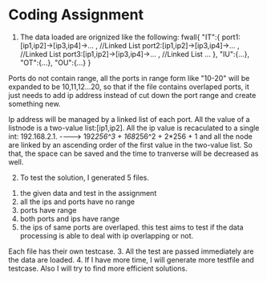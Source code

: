 # Coding Assignment
1. The data loaded are orignized like the following:
fwall{
    "IT":{
        port1:[ip1,ip2]->[ip3,ip4]->... , //Linked List
        port2:[ip1,ip2]->[ip3,ip4]->... , //Linked List
        port3:[ip1,ip2]->[ip3,ip4]->... , //Linked List
        ...
    },
    "IU":{...},
    "OT":{...},
    "OU":{...}
}

Ports do not contain range, all the ports in range form like "10-20" will be expanded to be 10,11,12...20,
so that if the file contains overlaped ports, it just needs to add ip address instead of cut down the port range
and create something new.

Ip address will be managed by a linked list of each port. All the value of a listnode is a two-value list:[ip1,ip2].
All the ip value is recaculated to a single int: 
       192.168.2.1. ----> 192*256^3 + 168*256^2 + 2*256 + 1
and all the node are linked by an ascending order of the first value in the two-value list.
So that, the space can be saved and the time to tranverse will be decreased as well.

2. To test the solution, I generated 5 files.
  1) the given data and test in the assignment
  2) all the ips and ports have no range
  3) ports have range
  4) both ports and ips have range
  5) the ips of same ports are overlaped. this test aims to test if the data processing is able to deal with ip overlapping or not.
  
  Each file has their own testcase.
  3. All the test are passed immediately are the data are loaded.
  4. If I have more time, I will generate more testfile and testcase. Also I will try to find more efficient solutions.
 
